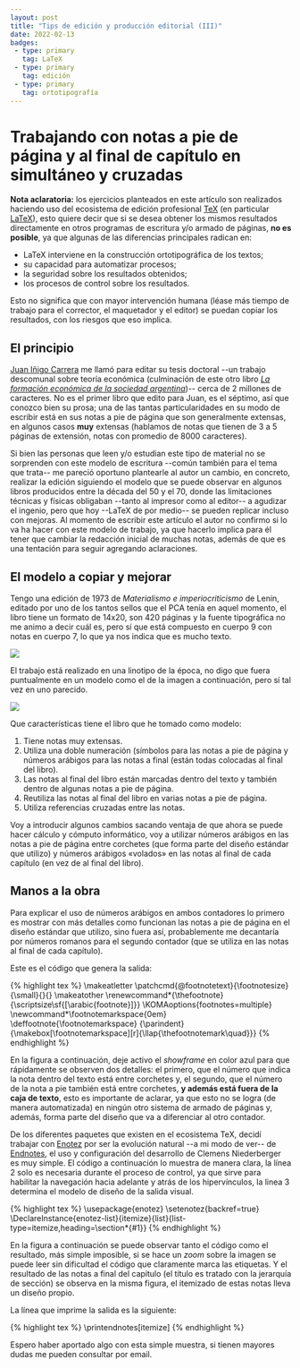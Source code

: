 ```yaml
---
layout: post
title: "Tips de edición y producción editorial (III)"
date: 2022-02-13
badges:
 - type: primary
   tag: LaTeX
 - type: primary
   tag: edición
 - type: primary
   tag: ortotipografía
---
```


# Trabajando con notas a pie de página y al final de capítulo en simultáneo y cruzadas

**Nota aclaratoria:** los ejercicios planteados en este artículo son realizados haciendo uso del ecosistema de edición profesional [TeX](https://tug.org/index.html) (en particular [LaTeX](https://es.wikipedia.org/wiki/LaTeX)), esto quiere decir que si se desea obtener los mismos resultados directamente en otros programas de escritura y/o armado de páginas, **no es posible**, ya que algunas de las diferencias principales radican en:

<!--more-->

- LaTeX interviene en la construcción ortotipográfica de los textos;
- su capacidad para automatizar procesos;
- la seguridad sobre los resultados obtenidos;
- los procesos de control sobre los resultados.

Esto no significa que con mayor intervención humana (léase más tiempo de trabajo para el corrector, el maquetador y el editor) se puedan copiar los resultados, con los riesgos que eso implica.

## El principio

[Juan Iñigo Carrera](https://www.edicionesimagomundi.com/juan-inigo-carrera/) me llamó para editar su tesis doctoral --un trabajo descomunal sobre teoría económica (culminación de este otro libro [*La formación económica de la sociedad argentina*](https://www.edicionesimagomundi.com/producto/la-formacion-economica-de-la-sociedad-argentina-vol-i/))-- cerca de 2 millones de caracteres. No es el primer libro que edito para Juan, es el séptimo, así que conozco bien su prosa; una de las tantas particularidades en su modo de escribir está en sus notas a pie de página que son generalmente extensas, en algunos casos **muy** extensas (hablamos de notas que tienen de 3 a 5 páginas de extensión, notas con promedio de 8000 caracteres).

Si bien las personas que leen y/o estudian este tipo de material no se sorprenden con este modelo de escritura --común también para el tema que trata-- me pareció oportuno plantearle al autor un cambio, en concreto, realizar la edición siguiendo el modelo que se puede observar en algunos libros producidos entre la década del 50 y el 70, donde las limitaciones técnicas y físicas obligaban --tanto al impresor como al editor-- a agudizar el ingenio, pero que hoy --LaTeX de por medio-- se pueden replicar incluso con mejoras. Al momento de escribir este artículo el autor no confirmo si lo va ha hacer con este modelo de trabajo, ya que hacerlo implica para él tener que cambiar la redacción inicial de muchas notas, además de que es una tentación para seguir agregando aclaraciones.

## El modelo a copiar y mejorar

Tengo una edición de 1973 de *Materialismo e imperiocriticismo* de Lenin, editado por uno de los tantos sellos que el PCA tenía en aquel momento, el libro tiene un formato de 14x20, son 420 páginas y la fuente tipográfica no me animo a decir cuál es, pero sí que está compuesto en cuerpo 9 con notas en cuerpo 7, lo que ya nos indica que es mucho texto.

![]({{site.baseurl}}/assets/img/lenin.png)


El trabajo está realizado en una linotipo de la época, no digo que fuera puntualmente en un modelo como el de la imagen a continuación, pero sí tal vez en uno parecido.

![]({{site.baseurl}}/assets/img/linotypo.png)

Que características tiene el libro que he tomado como modelo:

1. Tiene notas muy extensas.
2. Utiliza una doble numeración (símbolos para las notas a pie de página y números arábigos para las notas a final (están todas colocadas al final del libro).
3. Las notas al final del libro están marcadas dentro del texto y también dentro de algunas notas a pie de página.
4. Reutiliza las notas al final del libro en varias notas a pie de página.
5. Utiliza referencias cruzadas entre las notas.

Voy a introducir algunos cambios sacando ventaja de que ahora se puede hacer cálculo y cómputo informático, voy a utilizar números arábigos en las notas a pie de página entre corchetes (que forma parte del diseño estándar que utilizo) y números arábigos «volados» en las notas al final de cada capítulo (en vez de al final del libro).

## Manos a la obra

Para explicar el uso de números arábigos en ambos contadores lo primero es mostrar con más detalles como funcionan las notas a pie de página en el diseño estándar que utilizo, sino fuera así, probablemente me decantaría por números romanos para el segundo contador (que se utiliza en las notas al final de cada capítulo).

Este es el código que genera la salida:

{% highlight tex %}
\makeatletter
\patchcmd{\@footnotetext}{\footnotesize}{\small}{}{}
\makeatother
\renewcommand*{\thefootnote}{\scriptsize\sf{[\arabic{footnote}]}}
\KOMAoptions{footnotes=multiple}
\newcommand*\footnotemarkspace{0em}
\deffootnote{\footnotemarkspace}
{\parindent}
{\makebox[\footnotemarkspace][r]{\llap{\thefootnotemark\quad}}}
{% endhighlight %}

En la figura a continuación, deje activo el *showframe* en color azul para que rápidamente se observen dos detalles: el primero, que el número que indica la nota dentro del texto está entre corchetes y, el segundo, que el número de la nota a pie también está entre corchetes, **y además está fuera de la caja de texto**, esto es importante de aclarar, ya que esto no se logra (de manera automatizada) en ningún otro sistema de armado de páginas y, además, forma parte del diseño que va a diferenciar al otro contador.



De los diferentes paquetes que existen en el ecosistema TeX, decidí trabajar con [Enotez](https://github.com/cgnieder/enotez/) por ser la evolución natural --a mi modo de ver-- de [Endnotes](https://ctan.org/pkg/endnotes), el uso y configuración del desarrollo de Clemens Niederberger es muy simple. El código a continuación lo muestra de manera clara, la línea 2 solo es necesaria durante el proceso de control, ya que sirve para habilitar la navegación hacia adelante y atrás de los hipervínculos, la linea 3 determina el modelo de diseño de la salida visual.

{% highlight tex %}
\usepackage{enotez}
\setenotez{backref=true}
\DeclareInstance{enotez-list}{itemize}{list}{list-type=itemize,heading=\section*{#1}}
{% endhighlight %}

En la figura a continuación se puede observar tanto el código como el resultado, más simple imposible, si se hace un *zoom* sobre la imagen se puede leer sin dificultad el código que claramente marca las etiquetas. Y el resultado de las notas a final del capítulo (el título es tratado con la jerarquía de sección) se observa en la misma figura, el itemizado de estas notas lleva un diseño propio.



La línea que imprime la salida es la siguiente:

{% highlight tex %}
\printendnotes[itemize]
{% endhighlight %}

Espero haber aportado algo con esta simple muestra, si tienen mayores dudas me pueden consultar por email.

